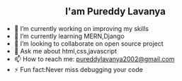 <p align="center">
<h2 align="center">I'am Pureddy Lavanya</h2>

- 🔭 I’m currently working on improving my skills
- 🌱 I’m currently learning MERN,Django
- 👯 I’m looking to collaborate on open source project
- 💬 Ask me about html,css,javascript
- 📫 How to reach me: pureddylavanya2002@gmail.com
- ⚡ Fun fact:Never miss debugging your code



</p>

